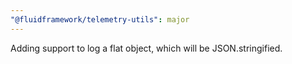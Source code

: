 ```yaml
---
"@fluidframework/telemetry-utils": major
---
```


Adding support to log a flat object, which will be JSON.stringified.

